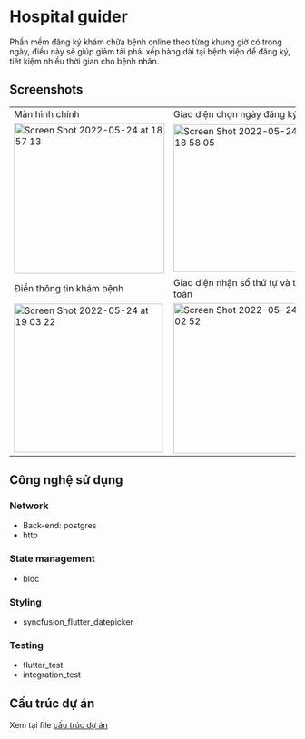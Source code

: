 # Hospital guider

Phần mềm đăng ký khám chữa bệnh online theo từng khung giờ có trong ngày, điều này sẽ giúp giảm tải phải xếp hàng dài tại bệnh viện để đăng ký, tiêt kiệm nhiều thời gian cho bệnh nhân.

## Screenshots

<table>
  <tr>
     <td>Màn hình chính</td>
     <td>Giao diện chọn ngày đăng ký khám</td>
     <td>Giao diện chọn giờ đăng ký khám</td>
  </tr>
  <tr>
    <td> <img width="265" alt="Screen Shot 2022-05-24 at 18 57 13" src="https://user-images.githubusercontent.com/97351010/170029175-955afa53-cbc5-4560-9651-8d7988543ce9.png"></td>
    <td><img width="260" alt="Screen Shot 2022-05-24 at 18 58 05" src="https://user-images.githubusercontent.com/97351010/170029313-bdcf59b4-3045-4631-b4d2-321a5d7fcd96.png"></td>
    <td><img width="257" alt="Screen Shot 2022-05-24 at 18 58 32" src="https://user-images.githubusercontent.com/97351010/170029370-f6897a85-6ea1-43dc-9ad7-4e8965837afe.png"></td>
</tr>
    <tr>
     <td>Điền thông tin khám bệnh</td>
     <td>Giao diện nhận số thứ tự và thanh toán</td>
 
  </tr>
  <tr>
    <td><img width="262" alt="Screen Shot 2022-05-24 at 19 03 22" src="https://user-images.githubusercontent.com/97351010/170030204-b648de04-51f6-4518-a995-5eb872e60e61.png"></td>
    <td><img width="265" alt="Screen Shot 2022-05-24 at 19 02 52" src="https://user-images.githubusercontent.com/97351010/170030125-86c7086d-5b31-40e1-81d5-9d3da04daad6.png"></td>
    
  </tr>

 </table>
 
 ## Công nghệ sử dụng

### Network
- Back-end: postgres
- http
### State management
- bloc

### Styling
- syncfusion_flutter_datepicker
### Testing
- flutter_test
- integration_test


## Cấu trúc dự án
Xem tại file [cấu trúc dự án](./architecture.md)
